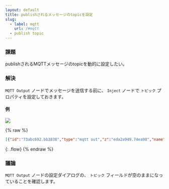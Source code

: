 ```yaml
---
layout: default
title: publishされるメッセージのtopicを設定
slug:
  - label: mqtt
    url: /#mqtt
  - publish topic
---
```


### 課題

publishされるMQTTメッセージのtopicを動的に設定したい。

### 解決

<code class="node">MQTT Output</code> ノードでメッセージを送信する前に、
<code class="node">Inject</code> ノードで `トピック` プロパティを設定しておきます。

#### 例

![](/images/mqtt/set-publish-topic.png)

{% raw %}
~~~json
[{"id":"73abc692.bb3838","type":"mqtt out","z":"eda2a949.74ea98","name":"","topic":"","qos":"","retain":"","broker":"61de5090.0f5d9","x":410,"y":300,"wires":[]},{"id":"ef5a01ee.a940d","type":"inject","z":"eda2a949.74ea98","name":"kitchen temperature","topic":"sensors/kitchen/temperature","payload":"22","payloadType":"num","repeat":"","crontab":"","once":false,"x":250,"y":300,"wires":[["73abc692.bb3838"]]},{"id":"61de5090.0f5d9","type":"mqtt-broker","z":"","broker":"localhost","port":"1883","clientid":"","usetls":false,"compatmode":true,"keepalive":"60","cleansession":true,"willTopic":"","willQos":"0","willPayload":"","birthTopic":"","birthQos":"0","birthPayload":""}]
~~~
{: .flow}
{% endraw %}

### 議論

<code class="node">MQTT Output</code> ノードの設定ダイアログの、
`トピック` フィールドが空のままになっていることを確認します。
